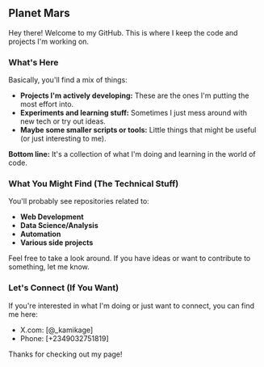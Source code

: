 ## Planet Mars

Hey there! Welcome to my GitHub. This is where I keep the code and projects I'm working on.

### What's Here

Basically, you'll find a mix of things:

* **Projects I'm actively developing:** These are the ones I'm putting the most effort into.
* **Experiments and learning stuff:** Sometimes I just mess around with new tech or try out ideas.
* **Maybe some smaller scripts or tools:** Little things that might be useful (or just interesting to me).

**Bottom line:** It's a collection of what I'm doing and learning in the world of code.

### What You Might Find (The Technical Stuff)

You'll probably see repositories related to:

* **Web Development**
* **Data Science/Analysis**
* **Automation**
* **Various side projects**

Feel free to take a look around. If you have ideas or want to contribute to something, let me know.

### Let's Connect (If You Want)

If you're interested in what I'm doing or just want to connect, you can find me here:

* X.com: [@_kamikage]
* Phone: [+2349032751819]

Thanks for checking out my page!
